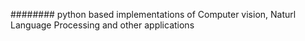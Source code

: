 ######## python based implementations of Computer vision, Naturl Language Processing and other applications
